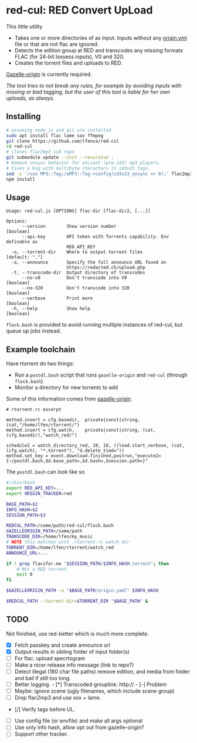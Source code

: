 # red-cul: RED Convert UpLoad
This little utility 
- Takes one or more directories of as input. Inputs without any 
  [origin.yml](https://github.com/x1ppy/gazelle-origin) file or that are not flac
  are ignored.
- Detects the edition group at RED and transcodes any missing formats FLAC (for 24-bit lossess inputs), V0 and 320.
- Creates the torrent files and uploads to RED. 

[Gazelle-origin](https://github.com/x1ppy/gazelle-origin) is currently required.  

*The tool tries to not break any rules, for example by avoiding inputs with
missing or bad tagging, but the user of this tool is liable for her own uploads,
as always.*

## Installing

```bash
# assuming node.js and git are installed
sudo apt install flac lame sox ffmpeg 
git clone https://github.com/lfence/red-cul 
cd red-cul
# clones flac2mp3 sub repo
git submodule update --init --recursive .
# Remove unsync behavior for ancient (pre-id3) mp3 players. 
# Fixes a bug with multibyte characters in id3v23 tags.
sed -i '/use MP3::Tag;/aMP3::Tag->config(id3v23_unsync => 0);' flac2mp3/flac2mp3.pl
npm install
```

## Usage

```
Usage: red-cul.js [OPTIONS] flac-dir [flac-dir2, [...]]

Options:
      --version        Show version number                             [boolean]
      --api-key        API token with Torrents capability. Env definable as
                       RED_API_KEY
  -o, --torrent-dir    Where to output torrent files              [default: "."]
  -a, --announce       Specify the full announce URL found on
                       https://redacted.ch/upload.php
  -t, --transcode-dir  Output directory of transcodes
      --no-v0          Don't transcode into V0                         [boolean]
      --no-320         Don't transcode into 320                        [boolean]
      --verbose        Print more                                      [boolean]
  -h, --help           Show help                                       [boolean]
```

`flock.bash` is provided to avoid running multiple instances of red-cul, but queue
up jobs instead.

## Example toolchain

Have rtorrent do two things:
 - Run a `postdl.bash` script that runs `gazelle-origin` and `red-cul` (through `flock.bash`)
 - Monitor a directory for new torrents to add 

Some of this information comes from [gazelle-origin](https://github.com/x1ppy/gazelle-origin).
```
# rtorrent.rc excerpt

method.insert = cfg.basedir,  private|const|string, (cat,"/home/lfen/rtorrent/")
method.insert = cfg.watch,    private|const|string, (cat,(cfg.basedir),"watch_red/")

schedule2 = watch_directory_red, 10, 10, ((load.start_verbose, (cat, (cfg.watch), "*.torrent"), "d.delete_tied="))
method.set_key = event.download.finished,postrun,"execute2={~/postdl.bash,$d.base_path=,$d.hash=,$session.path=}"
```

The `postdl.bash` can look like so

```bash
#!/bin/bash
export RED_API_KEY=...
export ORIGIN_TRACKER=red

BASE_PATH=$1
INFO_HASH=$2
SESSION_PATH=$3

REDCUL_PATH=/some/path/red-cul/flock.bash
GAZELLEORIGIN_PATH=/some/path
TRANSCODE_DIR=/home/lfen/my_music
# NOTE this matches with .rtorrent.rc watch dir
TORRENT_DIR=/home/lfen/rtorrent/watch_red
ANNOUNCE_URL=...

if ! grep flacsfor.me "$SESSION_PATH/$INFO_HASH.torrent"; then
    # Not a RED torrent.
    exit 0
fi

$GAZELLEORIGIN_PATH -o "$BASE_PATH/origin.yaml" $INFO_HASH

$REDCUL_PATH --torrent-dir=$TORRENT_DIR "$BASE_PATH" &
```

## TODO

Not finished, use red-better which is much more complete.

- [x] Fetch passkey and create announce url
- [x] Output results in sibling folder of input folder(s)
- [ ] For flac: upload specrtogram
- [ ] Make a nicer release info message (link to repo?)
- [ ] Detect illegal (180 char file paths) remove edition, and media
    from folder and bail if still too long.
- [ ] Better logging.
      - [*] Transcoded grouplink: http://
      - [-] Problem
- [ ] Maybe: ignore scene (ugly filenames, which include scene group)
- [ ] Drop flac2mp3 and use sox + lame.
- [/] Verify tags before UL.
- [ ] Use config file (or envfile) and make all args optional
- [ ] Use only info hash, allow opt out from gazelle-origin?
- [ ] Support other tracker.

